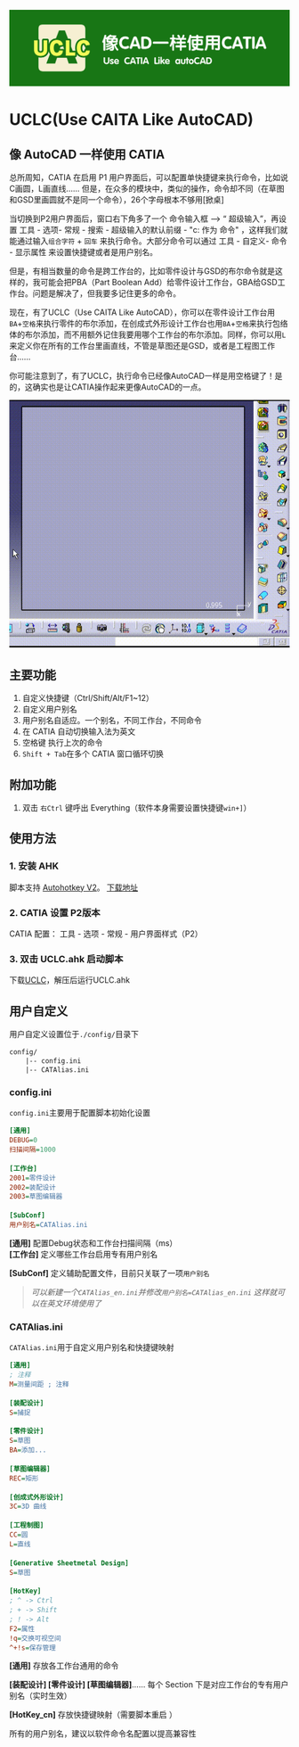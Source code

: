 ![BCS_style](pic/UCLC.jpg)
# UCLC(Use CAITA Like AutoCAD)
像 AutoCAD 一样使用 CATIA  
---
总所周知，CATIA 在启用 P1 用户界面后，可以配置单快捷键来执行命令，比如说C画圆，L画直线…… 但是，在众多的模块中，类似的操作，命令却不同（在草图和GSD里画圆就不是同一个命令），26个字母根本不够用[掀桌]

当切换到P2用户界面后，窗口右下角多了一个 命令输入框 --> “ 超级输入”，再设置 工具 - 选项- 常规 - 搜索 - 超级输入的默认前缀 - "c: 作为 命令" ，这样我们就能通过输入`组合字符` + `回车` 来执行命令。大部分命令可以通过 工具 - 自定义- 命令 - 显示属性 来设置快捷键或者是用户别名。

但是，有相当数量的命令是跨工作台的，比如零件设计与GSD的布尔命令就是这样的，我可能会把PBA（Part Boolean Add）给零件设计工作台，GBA给GSD工作台。问题是解决了，但我要多记住更多的命令。

现在，有了UCLC（Use CAITA Like AutoCAD），你可以在零件设计工作台用`BA`+`空格`来执行零件的布尔添加，在创成式外形设计工作台也用`BA`+`空格`来执行包络体的布尔添加，而不用额外记住我要用哪个工作台的布尔添加。同样，你可以用`L`来定义你在所有的工作台里画直线，不管是草图还是GSD，或者是工程图工作台……

你可能注意到了，有了UCLC，执行命令已经像AutoCAD一样是用空格键了！是的，这确实也是让CATIA操作起来更像AutoCAD的一点。

![草图操作](pic/Sketch.gif)

## 主要功能
1. 自定义快捷键（Ctrl/Shift/Alt/F1~12）
1. 自定义用户别名
1. 用户别名自适应。一个别名，不同工作台，不同命令
1. 在 CATIA 自动切换输入法为英文
1. 空格键 执行上次的命令
1. `Shift + Tab`在多个 CATIA 窗口循环切换

## 附加功能
1. 双击 `右Ctrl` 键呼出 Everything（软件本身需要设置快捷键`win+]`）

## 使用方法

### 1. 安装 AHK
脚本支持 [Autohotkey V2](https://www.autohotkey.com/)。 [下载地址](https://www.autohotkey.com/download/ahk-v2.exe)

### 2. CATIA 设置 P2版本
CATIA 配置： 工具 - 选项 - 常规 - 用户界面样式（P2）

### 3. 双击 UCLC.ahk 启动脚本

下载[UCLC](https://github.com/zedeeee/UCLC/releases/latest)，解压后运行UCLC.ahk


## 用户自定义
用户自定义设置位于`./config/`目录下
```
config/
    |-- config.ini
    |-- CATAlias.ini
```
### config.ini
`config.ini`主要用于配置脚本初始化设置

```ini
[通用]
DEBUG=0
扫描间隔=1000

[工作台]
2001=零件设计
2002=装配设计
2003=草图编辑器

[SubConf]
用户别名=CATAlias.ini
```
**[通用]**			配置Debug状态和工作台扫描间隔（ms）  
**[工作台]**		定义哪些工作台启用专有用户别名

**[SubConf]**	定义辅助配置文件，目前只关联了一项`用户别名`

> *可以新建一个`CATAlias_en.ini`并修改`用户别名=CATAlias_en.ini`*
> *这样就可以在英文环境使用了*

### CATAlias.ini

`CATAlias.ini`用于自定义用户别名和快捷键映射

```ini
[通用]
; 注释
M=测量间距 ; 注释

[装配设计]
S=捕捉

[零件设计]
S=草图
BA=添加...

[草图编辑器]
REC=矩形

[创成式外形设计]
3C=3D 曲线

[工程制图]
CC=圆
L=直线

[Generative Sheetmetal Design]
S=草图

[HotKey]
; ^ -> Ctrl
; + -> Shift
; ! -> Alt
F2=属性
!q=交换可视空间
^+!s=保存管理
```
**[通用]** 	存放各工作台通用的命令

**[装配设计] [零件设计] [草图编辑器]**……	每个 Section 下是对应工作台的专有用户别名（实时生效）

**[HotKey_cn]** 	存放快捷键映射（需要脚本重启 ）

所有的用户别名，建议以软件命令名配置以提高兼容性